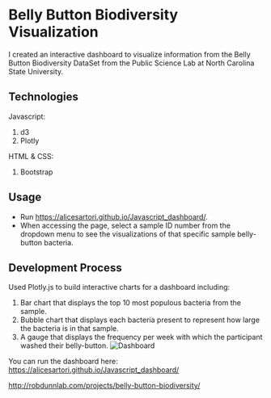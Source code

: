 # Belly Button Biodiversity Visualization

I created an interactive dashboard to visualize information from the Belly Button Biodiversity DataSet from the Public Science Lab at North Carolina State University.


## Technologies

Javascript:
1. d3 
2. Plotly 

HTML & CSS:
1. Bootstrap 

## Usage

- Run https://alicesartori.github.io/Javascript_dashboard/. 
- When accessing the page, select a sample ID number from the dropdown menu to see the visualizations of that specific sample belly-button bacteria.

## Development Process

Used Plotly.js to build interactive charts for a dashboard including:

1. Bar chart that displays the top 10 most populous bacteria from the sample.
2. Bubble chart that displays each bacteria present to represent how large the bacteria is in that sample.
3. A gauge that displays the frequency per week with which the participant washed their belly-button.
![Dashboard](https://github.com/AliceSartori/Javascript_dashboard/blob/main/Screen%20Shot%202021-03-11%20at%205.50.16%20PM.png)


You can run the dashboard here:
https://alicesartori.github.io/Javascript_dashboard/


http://robdunnlab.com/projects/belly-button-biodiversity/
